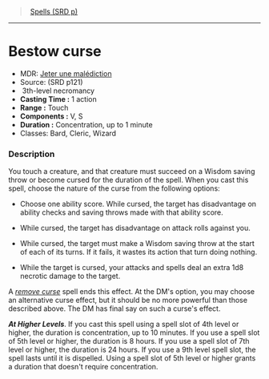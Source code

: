 ﻿---
!SpellItem
Family: SpellVO
Level: 3
Type: necromancy
CastingTime: 1 action
Range: Touch
Components: V, S
Duration: Concentration, up to 1 minute
Classes: Bard, Cleric, Wizard
Id: spells_vo.md#bestow-curse
ParentLink: spells_vo.md#spells-srd-p
Name: Bestow curse
ParentName: Spells (SRD p)
NameLevel: 1
AltName: '[Jeter une malédiction](hd_spells_jeter_une_malediction.md)'
Source: (SRD p121)
Attributes: {}
---
> [Spells (SRD p)](srd_spells.md)

---

# Bestow curse

- MDR: [Jeter une malédiction](hd_spells_jeter_une_malediction.md)
- Source: (SRD p121)
-  3th-level necromancy
- **Casting Time :** 1 action
- **Range :** Touch
- **Components :** V, S
- **Duration :** Concentration, up to 1 minute
- Classes: Bard, Cleric, Wizard

### Description

You touch a creature, and that creature must succeed on a Wisdom saving throw or become cursed for the duration of the spell. When you cast this spell, choose the nature of the curse from the following options:

* Choose one ability score. While cursed, the target has disadvantage on ability checks and saving throws made with that ability score.

* While cursed, the target has disadvantage on attack rolls against you.

* While cursed, the target must make a Wisdom saving throw at the start of each of its turns. If it fails, it wastes its action that turn doing nothing.

* While the target is cursed, your attacks and spells deal an extra 1d8 necrotic damage to the target.

A _[remove curse](spells_vo.hd#remove-curse)_ spell ends this effect. At the DM's option, you may choose an alternative curse effect, but it should be no more powerful than those described above. The DM has final say on such a curse's effect.

**_At Higher Levels_**. If you cast this spell using a spell slot of 4th level or higher, the duration is concentration, up to 10 minutes. If you use a spell slot of 5th level or higher, the duration is 8 hours. If you use a spell slot of 7th level or higher, the duration is 24 hours. If you use a 9th level spell slot, the spell lasts until it is dispelled. Using a spell slot of 5th level or higher grants a duration that doesn't require concentration.

